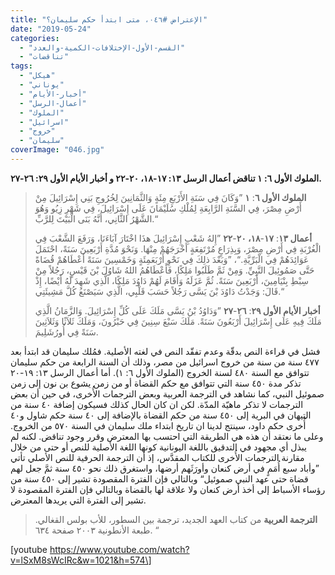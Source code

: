 ```yaml
---
title: "الإعتراض #٠٤٦، متى ابتدأ حكم سليمان؟"
date: "2019-05-24"
categories: 
  - "القسم-الأول-الإختلافات-الكمية-والعدد"
  - "تناقضات"
tags: 
  - "هيكل"
  - "يوناني"
  - "أخبار-الأيام"
  - "أعمال-الرسل"
  - "الملوك"
  - "اسرائيل"
  - "خروج"
  - "سليمان"
coverImage: "046.jpg"
---
```


**الملوك الأول ٦: ١ تناقض أعمال الرسل ١٣: ١٧-١٨، ٢٠-٢٢ و أخبار الأيام الأول ٢٩: ٢٦-٢٧.**

> **الملوك الأول ٦**: **١** ”وَكَانَ فِي سَنَةِ الأَرْبَعِ مِئَةٍ وَالثَّمَانِينَ لِخُرُوجِ بَنِي إِسْرَائِيلَ مِنْ أَرْضِ مِصْرَ، فِي السَّنَةِ الرَّابِعَةِ لِمُلْكِ سُلَيْمَانَ عَلَى إِسْرَائِيلَ، فِي شَهْرِ زِيُو وَهُوَ الشَّهْرُ الثَّانِي، أَنَّهُ بَنَى الْبَيْتَ لِلرَّبِّ.“
> 
> **أعمال ١٣**: **١٧**\-**١٨، ٢٠**\-**٢٢** ”إِلهُ شَعْبِ إِسْرَائِيلَ هذَا اخْتَارَ آبَاءَنَا، وَرَفَعَ الشَّعْبَ فِي الْغُرْبَةِ فِي أَرْضِ مِصْرَ، وَبِذِرَاعٍ مُرْتَفِعَةٍ أَخْرَجَهُمْ مِنْهَا. وَنَحْوَ مُدَّةِ أَرْبَعِينَ سَنَةً، احْتَمَلَ عَوَائِدَهُمْ فِي الْبَرِّيَّةِ.“، ”وَبَعْدَ ذلِكَ فِي نَحْوِ أَرْبَعَمِئَةٍ وَخَمْسِينَ سَنَةً أَعْطَاهُمْ قُضَاةً حَتَّى صَمُوئِيلَ النَّبِيِّ. وَمِنْ ثَمَّ طَلَبُوا مَلِكًا، فَأَعْطَاهُمُ اللهُ شَاوُلَ بْنَ قَيْسٍ، رَجُلاً مِنْ سِبْطِ بِنْيَامِينَ، أَرْبَعِينَ سَنَةً. ثُمَّ عَزَلَهُ وَأَقَامَ لَهُمْ دَاوُدَ مَلِكًا، الَّذِي شَهِدَ لَهُ أَيْضًا، إِذْ قَالَ: وَجَدْتُ دَاوُدَ بْنَ يَسَّى رَجُلاً حَسَبَ قَلْبِي، الَّذِي سَيَصْنَعُ كُلَّ مَشِيئَتِي.“
> 
> **أخبار الأيام الأول ٢٩**: **٢٦**\-**٢٧** ”وَدَاوُدُ بْنُ يَسَّى مَلَكَ عَلَى كُلِّ إِسْرَائِيلَ. وَالزَّمَانُ الَّذِي مَلَكَ فِيهِ عَلَى إِسْرَائِيلَ أَرْبَعُونَ سَنَةً. مَلَكَ سَبْعَ سِنِينَ فِي حَبْرُونَ، وَمَلَكَ ثَلاَثًا وَثَلاَثِينَ سَنَةً فِي أُورُشَلِيمَ.

فشل في قراءة النص بدقّة وعدم تفقّد النص في لغته الأصلية. فمُلك سليمان قد ابتدأ بعد ٤٧٧ سنة من سنة من خروج اسرائيل من مصر، وذلك أن السنة الرابعة من حكم سليمان تتوافق مع السنة ٤٨٠ لسنة الخروج (الملوك الأول ٦: ١). أما أعمال الرسل ١٣: ١٩-٢٠ تذكر مدة ٤٥٠ سنة التي تتوافق مع حكم القضاة أو من زمن يشوع بن نون إلى زمن صموئيل النبي، كما نشاهد في الترجمة العربية وبعض الترجمات الأُخرى، في حين أن بعض الترجمات لا تذكر ماهيّة المدّة. لكن ان كان الحال كذلك فسيكون إضافة ٤٠ سنة من التيهان في البرية إلى ٤٥٠ سنة من حكم القضاة بالإضافة إلى ٤٠ سنة حكم شاول و٤٠ أُخرى حكم داود، سينتج لدينا ان تاريخ ابتداء ملك سليمان في السنة ٥٧٠ من الخروج. وعلى ما نعتقد أن هذه هي الطريقة التي احتسب بها المعترض وقرر وجود تناقض. لكنه لم يبذل أي مجهود في التدقيق باللغة اليونانية كونها اللغة الأصلية للنص أو حتى من خلال مقارنة الترجمات الأُخرى للكتاب المقدَّس، إذ أن الترجمة الحرفية للنص الأصلي تأتي ”وأباد سبع أُمَمٍ في أرض كنعان وأورَثَهم أرضها، واستغرق ذلك نحو ٤٥٠ سنة ثمَّ جعل لهم قضاة حتى عهد النبي صموئيل“ وبالتالي فإن الفترة المقصودة تشير إلى ٤٥٠ سنة من رؤساء الأسباط إلى أخذ أرض كنعان ولا علاقة لها بالقضاة وبالتالي فإن الفترة المقصودة لا تشير إلى الفترة التي يريدها المعترض.

> **الترجمة العربية** من كتاب العهد الجديد، ترجمة بين السطور، للأب بولس القغالي. طبعة الأنطونية ٢٠٠٣ صفحة ٦٣٤. “

\[youtube https://www.youtube.com/watch?v=lSxM8sWcIRc&w=1021&h=574\]
